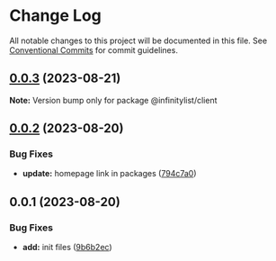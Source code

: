 # Change Log

All notable changes to this project will be documented in this file.
See [Conventional Commits](https://conventionalcommits.org) for commit guidelines.

## [0.0.3](https://github.com/InfinityBotList/node-sdk/compare/@infinitylist/client@0.0.2...@infinitylist/client@0.0.3) (2023-08-21)

**Note:** Version bump only for package @infinitylist/client

## [0.0.2](https://github.com/InfinityBotList/node-sdk/compare/@infinitylist/client@0.0.1...@infinitylist/client@0.0.2) (2023-08-20)

### Bug Fixes

-   **update:** homepage link in packages ([794c7a0](https://github.com/InfinityBotList/node-sdk/commit/794c7a03f7479addfbe101f0a4f3294dda5ae0c6))

## 0.0.1 (2023-08-20)

### Bug Fixes

-   **add:** init files ([9b6b2ec](https://github.com/InfinityBotList/node-sdk/commit/9b6b2ec158a00281a303d9ca6e21ad69f1c954f1))
